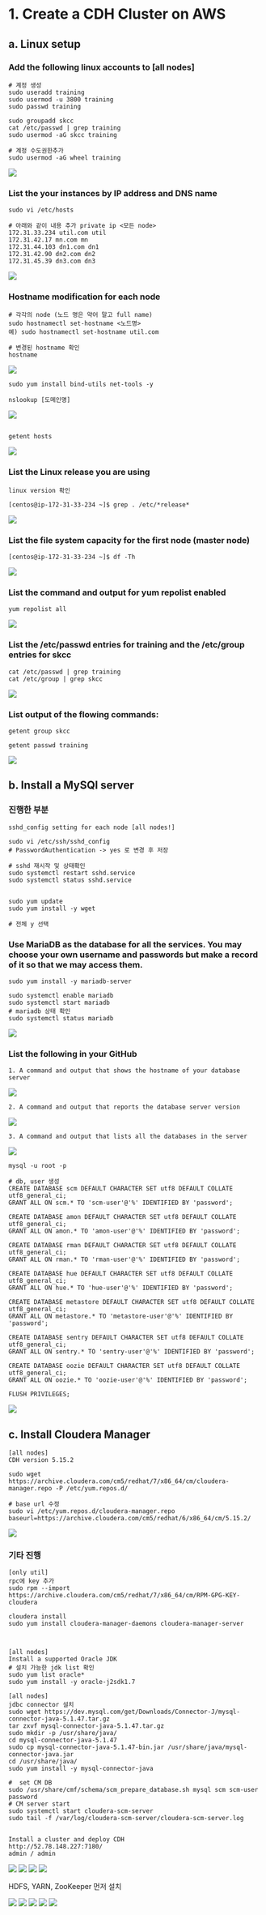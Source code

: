 # 1. Create a CDH Cluster on AWS

## a. Linux setup

### Add the following linux accounts to [all nodes]

~~~
# 계정 생성
sudo useradd training
sudo usermod -u 3800 training
sudo passwd training

sudo groupadd skcc
cat /etc/passwd | grep training
sudo usermod -aG skcc training

# 계정 수도권한추가
sudo usermod -aG wheel training
~~~

![](/img/1-1.PNG)


### List the your instances by IP address and DNS name

~~~
sudo vi /etc/hosts

# 아래와 같이 내용 추가 private ip <모든 node>
172.31.33.234 util.com util
172.31.42.17 mn.com mn
172.31.44.103 dn1.com dn1
172.31.42.90 dn2.com dn2
172.31.45.39 dn3.com dn3
~~~
![](/img/1-2.PNG)

### Hostname modification for each node

~~~
# 각각의 node (노드 명은 약어 말고 full name)
sudo hostnamectl set-hostname <노드명>
예) sudo hostnamectl set-hostname util.com

# 변경된 hostname 확인
hostname
~~~
![](/img/1-3.PNG)

~~~
sudo yum install bind-utils net-tools -y

nslookup [도메인명]

~~~
![](/img/1-4.PNG)

~~~

getent hosts
~~~
![](/img/1-5.PNG)


### List the Linux release you are using

~~~
linux version 확인

[centos@ip-172-31-33-234 ~]$ grep . /etc/*release*

~~~
![](/img/1-6.PNG)


### List the file system capacity for the first node (master node)

~~~
[centos@ip-172-31-33-234 ~]$ df -Th
~~~
![](/img/1-7.PNG)

### List the command and output for yum repolist enabled

~~~
yum repolist all
~~~

![](/img/1-8.PNG)


### List the /etc/passwd entries for training and the /etc/group entries for skcc

~~~
cat /etc/passwd | grep training
cat /etc/group | grep skcc

~~~
![](/img/1-9.PNG)


### List output of the flowing commands:
~~~
getent group skcc

getent passwd training
~~~

![](/img/1-10.PNG)



## b. Install a MySQl server

### 진행한 부분
~~~
sshd_config setting for each node [all nodes!]

sudo vi /etc/ssh/sshd_config
# PasswordAuthentication -> yes 로 변경 후 저장

# sshd 재시작 및 상태확인
sudo systemctl restart sshd.service
sudo systemctl status sshd.service


sudo yum update
sudo yum install -y wget

# 전체 y 선택
~~~


### Use MariaDB as the database for all the services. You may choose your own username and passwords but make a record of it so that we may access them.

~~~
sudo yum install -y mariadb-server

sudo systemctl enable mariadb
sudo systemctl start mariadb
# mariadb 상태 확인
sudo systemctl status mariadb
~~~
![](/img/1-11.PNG)

### List the following in your GitHub
~~~
1. A command and output that shows the hostname of your database server
~~~
![](/img/1-add1.PNG)
~~~
2. A command and output that reports the database server version
~~~
![](/img/1-13.PNG)
~~~
3. A command and output that lists all the databases in the server
~~~
![](/img/1-12.PNG)

~~~
mysql -u root -p

# db, user 생성
CREATE DATABASE scm DEFAULT CHARACTER SET utf8 DEFAULT COLLATE utf8_general_ci;
GRANT ALL ON scm.* TO 'scm-user'@'%' IDENTIFIED BY 'password';

CREATE DATABASE amon DEFAULT CHARACTER SET utf8 DEFAULT COLLATE utf8_general_ci;
GRANT ALL ON amon.* TO 'amon-user'@'%' IDENTIFIED BY 'password';

CREATE DATABASE rman DEFAULT CHARACTER SET utf8 DEFAULT COLLATE utf8_general_ci;
GRANT ALL ON rman.* TO 'rman-user'@'%' IDENTIFIED BY 'password';

CREATE DATABASE hue DEFAULT CHARACTER SET utf8 DEFAULT COLLATE utf8_general_ci;
GRANT ALL ON hue.* TO 'hue-user'@'%' IDENTIFIED BY 'password';

CREATE DATABASE metastore DEFAULT CHARACTER SET utf8 DEFAULT COLLATE utf8_general_ci;
GRANT ALL ON metastore.* TO 'metastore-user'@'%' IDENTIFIED BY 'password';

CREATE DATABASE sentry DEFAULT CHARACTER SET utf8 DEFAULT COLLATE utf8_general_ci;
GRANT ALL ON sentry.* TO 'sentry-user'@'%' IDENTIFIED BY 'password';

CREATE DATABASE oozie DEFAULT CHARACTER SET utf8 DEFAULT COLLATE utf8_general_ci;
GRANT ALL ON oozie.* TO 'oozie-user'@'%' IDENTIFIED BY 'password';

FLUSH PRIVILEGES;
~~~
![](/img/1-14.PNG)

## c. Install Cloudera Manager



~~~
[all nodes]
CDH version 5.15.2

sudo wget https://archive.cloudera.com/cm5/redhat/7/x86_64/cm/cloudera-manager.repo -P /etc/yum.repos.d/

# base url 수정
sudo vi /etc/yum.repos.d/cloudera-manager.repo
baseurl=https://archive.cloudera.com/cm5/redhat/6/x86_64/cm/5.15.2/
~~~

![](/img/1-15.PNG)




### 기타 진행


~~~
[only util]
rpc에 key 추가
sudo rpm --import https://archive.cloudera.com/cm5/redhat/7/x86_64/cm/RPM-GPG-KEY-cloudera

cloudera install
sudo yum install cloudera-manager-daemons cloudera-manager-server



[all nodes]
Install a supported Oracle JDK 
# 설치 가능한 jdk list 확인
sudo yum list oracle*
sudo yum install -y oracle-j2sdk1.7

[all nodes]
jdbc connector 설치 
sudo wget https://dev.mysql.com/get/Downloads/Connector-J/mysql-connector-java-5.1.47.tar.gz
tar zxvf mysql-connector-java-5.1.47.tar.gz
sudo mkdir -p /usr/share/java/
cd mysql-connector-java-5.1.47
sudo cp mysql-connector-java-5.1.47-bin.jar /usr/share/java/mysql-connector-java.jar
cd /usr/share/java/
sudo yum install -y mysql-connector-java

~~~


~~~
#  set CM DB
sudo /usr/share/cmf/schema/scm_prepare_database.sh mysql scm scm-user password
# CM server start
sudo systemctl start cloudera-scm-server
sudo tail -f /var/log/cloudera-scm-server/cloudera-scm-server.log


Install a cluster and deploy CDH
http://52.78.148.227:7180/
admin / admin
~~~

![](/img/1-16.PNG)
![](/img/1-17.PNG)
![](/img/1-18.PNG)
![](/img/1-19.PNG)

HDFS, YARN, ZooKeeper 먼저 설치

![](/img/1-20.PNG)
![](/img/1-21.PNG)
![](/img/1-22.PNG)
![](/img/1-23.PNG)
![](/img/1-24.PNG)





